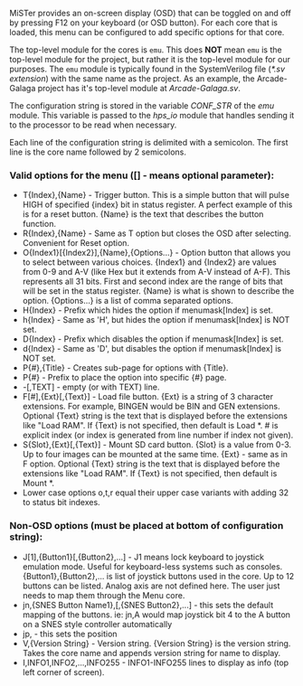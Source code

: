 MiSTer provides an on-screen display (OSD) that can be toggled on and off by pressing F12 on your keyboard (or OSD button). For each core that is loaded, this menu can be configured to add specific options for that core.

The top-level module for the cores is `emu`. This does **NOT** mean `emu` is the top-level module for the project, but rather it is the top-level module for our purposes. The `emu` module is typically found in the SystemVerilog file (*\*.sv extension*) with the same name as the project. As an example, the Arcade-Galaga project has it's top-level module at *Arcade-Galaga.sv*.

The configuration string is stored in the variable *CONF_STR* of the *emu* module. This variable is passed to the *hps_io* module that handles sending it to the processor to be read when necessary.

Each line of the configuration string is delimited with a semicolon. The first line is the core name followed by 2 semicolons.

### Valid options for the menu ([] - means optional parameter):
* T{Index},{Name} - Trigger button. This is a simple button that will pulse HIGH of specified {index} bit in status register. A perfect example of this is for a reset button. {Name} is the text that describes the button function.
* R{Index},{Name} - Same as T option but closes the OSD after selecting. Convenient for Reset option.
* O{Index1}[{Index2}],{Name},{Options...} - Option button that allows you to select between various choices. {Index1} and {Index2} are values from 0-9 and A-V (like Hex but it extends from A-V instead of A-F). This represents all 31 bits. First and second index are the range of bits that will be set in the status register. {Name} is what is shown to describe the option. {Options...} is a list of comma separated options.
* H{Index} - Prefix which hides the option if menumask[Index] is set.
* h{Index} - Same as 'H', but hides the option if menumask[Index] is NOT set.
* D{Index} - Prefix which disables the option if menumask[Index] is set.
* d{Index} - Same as 'D', but disables the option if menumask[Index] is NOT set.
* P{#},{Title} - Creates sub-page for options with {Title}.
* P{#} - Prefix to place the option into specific {#} page.
* \-[,TEXT] - empty (or with TEXT) line.
* F[#],{Ext}[,{Text}] - Load file button. {Ext} is a string of 3 character extensions. For example, BINGEN would be BIN and GEN extensions. Optional {Text} string is the text that is displayed before the extensions like "Load RAM". If {Text} is not specified, then default is Load \*. # is explicit index (or index is generated from line number if index not given).
* S{Slot},{Ext}[,{Text}] - Mount SD card button. {Slot} is a value from 0-3. Up to four images can be mounted at the same time. {Ext} - same as in F option. Optional {Text} string is the text that is displayed before the extensions like "Load RAM". If {Text} is not specified, then default is Mount \*.
* Lower case options o,t,r equal their upper case variants with adding 32 to status bit indexes.

### Non-OSD options (must be placed at bottom of configuration string):
* J[1],{Button1}[,{Button2},...] - J1 means lock keyboard to joystick emulation mode. Useful for keyboard-less systems such as consoles. {Button1},{Button2},... is list of joystick buttons used in the core. Up to 12 buttons can be listed. Analog axis are not defined here. The user just needs to map them through the Menu core.
* jn,{SNES Button Name1},[,{SNES Button2},...] - this sets the default mapping of the buttons. ie: jn,A would map joystick bit 4 to the A button on a SNES style controller automatically
* jp, - this sets the position
* V,{Version String} - Version string. {Version String} is the version string. Takes the core name and appends version string for name to display.
* I,INFO1,INFO2,...,INFO255 - INFO1-INFO255 lines to display as info (top left corner of screen).